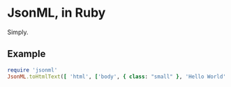# JsonML, in Ruby

Simply.

## Example

```ruby
require 'jsonml'
JsonML.toHtmlText([ 'html', ['body', { class: "small" }, 'Hello World' ]])
```
